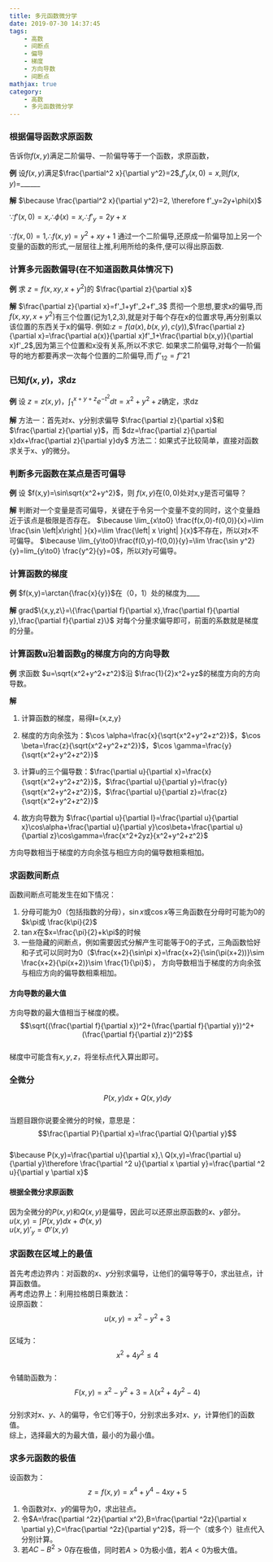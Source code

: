 ```yaml
---
title: 多元函数微分学
date: 2019-07-30 14:37:45
tags: 
    - 高数
    - 间断点
    - 偏导
    - 梯度
    - 方向导数
    - 间断点
mathjax: true
category:
    - 高数
    - 多元函数微分学
---
```


### 根据偏导函数求原函数
告诉你$f(x,y)$满足二阶偏导、一阶偏导等于一个函数，求原函数，

**例**
设$f(x,y)$满足$\frac{\partial^2 x}{\partial y^2}=2$,$f'_y(x,0)=x$,则$f(x,y)=$______

**解**
$\because \frac{\partial^2 x}{\partial y^2}=2, \therefore f'_y=2y+\phi(x)$

$\because f'(x,0)=x,\therefore \phi(x)=x,\therefore f'_y=2y+x$

$\because f(x,0)=1,\therefore f(x,y)=y^2+xy+1$
通过一个二阶偏导,还原成一阶偏导加上另一个变量的函数的形式,一层层往上推,利用所给的条件,便可以得出原函数. 

### 计算多元函数偏导(在不知道函数具体情况下)

**例**
求 $z=f(x,xy,x+y^2)$的 $\frac{\partial z}{\partial x}$

**解**
$\frac{\partial z}{\partial x}=f'_1+yf'_2+f'_3$
贯彻一个思想,要求x的偏导,而$f(x,xy,x+y^2)$有三个位置(记为1,2,3),就是对于每个存在x的位置求导,再分别乘以该位置的东西关于x的偏导.
例如:$z=f(a(x), b(x,y), c(y))$,$\frac{\partial z}{\partial x}=\frac{\partial a(x)}{\partial x}f'_1+\frac{\partial b(x,y)}{\partial x}f'_2$,因为第三个位置和x没有关系,所以不求它.
如果求二阶偏导,对每个一阶偏导的地方都要再求一次每个位置的二阶偏导,而 $f''_{12}=f''{21}$

### 已知$f(x,y)$，求dz

**例**
设 $z=z(x,y)$，$\int_1^{x+y+z}{e^{-t^2}dt}=x^2+y^2+z$确定，求dz

**解**
方法一：首先对x、y分别求偏导 $\frac{\partial z}{\partial x}$和$\frac{\partial z}{\partial y}$，而 $dz=\frac{\partial z}{\partial x}dx+\frac{\partial z}{\partial y}dy$
方法二：如果式子比较简单，直接对函数求关于x、y的微分。

### 判断多元函数在某点是否可偏导

**例**
设 $f(x,y)=\sin\sqrt{x^2+y^2}$，则 $f(x,y)$在$(0,0)$处对x,y是否可偏导？

**解**
判断对一个变量是否可偏导，关键在于令另一个变量不变的同时，这个变量趋近于该点是极限是否存在。
$\because \lim_{x\to0} \frac{f(x,0)-f(0,0)}{x}=\lim \frac{\sin \left|x\right| }{x}=\lim \frac{\left| x \right| }{x}$不存在，所以对x不可偏导。
$\because \lim_{y\to0}\frac{f(0,y)-f(0,0)}{y}=\lim \frac{\sin y^2}{y}=lim_{y\to0} \frac{y^2}{y}=0$，所以对y可偏导。

### 计算函数的梯度

**例**
$f(x,y)=\arctan{\frac{x}{y}}$在（0，1）处的梯度为____

**解**
grad$\{x,y,z\}=\{\frac{\partial f}{\partial x},\frac{\partial f}{\partial y},\frac{\partial f}{\partial z}\}$
对每个分量求偏导即可，前面的系数就是梯度的分量。

### 计算函数u沿着函数g的梯度方向的方向导数

**例**
求函数 $u=\sqrt{x^2+y^2+z^2}$沿 $\frac{1}{2}x^2+yz$的梯度方向的方向导数。

**解**
1. 计算函数的梯度，易得**l**={x,z,y}

2. 梯度的方向余弦为：$\cos \alpha=\frac{x}{\sqrt{x^2+y^2+z^2}}$，$\cos \beta=\frac{z}{\sqrt{x^2+y^2+z^2}}$，$\cos \gamma=\frac{y}{\sqrt{x^2+y^2+z^2}}$

3. 计算u的三个偏导数：$\frac{\partial u}{\partial x}=\frac{x}{\sqrt{x^2+y^2+z^2}}$，$\frac{\partial u}{\partial y}=\frac{y}{\sqrt{x^2+y^2+z^2}}$，$\frac{\partial u}{\partial z}=\frac{z}{\sqrt{x^2+y^2+z^2}}$  

4. 故方向导数为 $\frac{\partial u}{\partial l}=\frac{\partial u}{\partial x}\cos\alpha+\frac{\partial u}{\partial y}\cos\beta+\frac{\partial u}{\partial z}\cos\gamma=\frac{x^2+2yz}{x^2+y^2+z^2}$

方向导数相当于梯度的方向余弦与相应方向的偏导数相乘相加。


### 求函数间断点
函数间断点可能发生在如下情况：
1. 分母可能为0（包括指数的分母），$\sin x$或$\cos x$等三角函数在分母时可能为0的$k\pi或 \frac{k\pi}{2}$  
2. $\tan x$在$x=\frac{\pi}{2}+k\pi$的时候  
3. 一些隐藏的间断点，例如需要因式分解产生可能等于0的子式，三角函数恰好和子式可以同时为0（$\frac{x+2}{\sin\pi x}=\frac{x+2}{\sin(\pi(x+2))}\sim \frac{x+2}{\pi(x+2)}\sim \frac{1}{\pi}$），
方向导数相当于梯度的方向余弦与相应方向的偏导数相乘相加。  

#### 方向导数的最大值
方向导数的最大值相当于梯度的模。  
$$\sqrt{(\frac{\partial f}{\partial x})^2+(\frac{\partial f}{\partial y})^2+(\frac{\partial f}{\partial z})^2}$$  
梯度中可能含有$x,y,z$，将坐标点代入算出即可。

### 全微分
$$P(x,y)dx+Q(x,y)dy$$  
当题目跟你说要全微分的时候，意思是：  
$$\frac{\partial P}{\partial x}=\frac{\partial Q}{\partial y}$$  
$\because P(x,y)=\frac{\partial u}{\partial x},\ Q(x,y)=\frac{\partial u}{\partial y}\therefore \frac{\partial ^2 u}{\partial x \partial y}=\frac{\partial ^2 u}{\partial y \partial x}$  

#### 根据全微分求原函数
因为全微分的$P(x,y)$和$Q(x,y)$是偏导，因此可以还原出原函数的$x$、$y$部分。  
$u(x,y) = \int P(x,y) dx+\Phi(x,y)$  
$u(x,y)'_y = \Phi'(x,y)$

### 求函数在区域上的最值
首先考虑边界内：对函数的$x$、$y$分别求偏导，让他们的偏导等于0，求出驻点，计算函数值。  
再考虑边界上：利用拉格朗日乘数法：  
设原函数：  
$$u(x,y)=x^2-y^2+3$$  
区域为：  
$$x^2+4y^2\le 4$$  
令辅助函数为：  
$$F(x,y)=x^2-y^2+3=\lambda(x^2+4y^2-4)$$  
分别求对$x$、$y$、$\lambda$的偏导，令它们等于0，分别求出多对$x$、$y$，计算他们的函数值。  
综上，选择最大的为最大值，最小的为最小值。  

### 求多元函数的极值
设函数为：  
$$z=f(x,y)=x^4+y^4-4xy+5$$  
1. 令函数对$x$、$y$的偏导为0，求出驻点。  
2. 令$A=\frac{\partial ^2z}{\partial x^2},B=\frac{\partial ^2z}{\partial x \partial y},C=\frac{\partial ^2z}{\partial y^2}$，将一个（或多个）驻点代入分别计算。  
3. 若$AC-B^2\gt 0$存在极值，同时若$A\gt0$为极小值，若$A\lt0$为极大值。  
